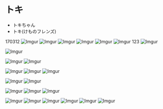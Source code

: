 # トキ
* トキちゃん
* トキ(けものフレンズ)

170312
![Imgur](http://i.imgur.com/5Duxl3p.jpg)
![Imgur](http://i.imgur.com/uWoB4oP.jpg)
![Imgur](http://i.imgur.com/pSDFlab.png)
![Imgur](http://i.imgur.com/zxPUXAJ.jpg)
![Imgur](http://i.imgur.com/H8Qz1ja.png)
![Imgur](http://i.imgur.com/ndFh1c1.jpg)
123
![Imgur](http://i.imgur.com/FQ4cWbo.jpg)

![Imgur](http://i.imgur.com/zUR7Bst.png)

![Imgur](http://i.imgur.com/xMqY4Mf.jpg)
![Imgur](http://i.imgur.com/tl410XF.jpg)

![Imgur](http://i.imgur.com/c9MfpKP.jpg)
![Imgur](http://i.imgur.com/TgRo1wb.jpg)
![Imgur](http://i.imgur.com/iEVuhDH.jpg)


![Imgur](http://i.imgur.com/TTvHDY2.jpg)
![Imgur](http://i.imgur.com/Cdk5FlT.png)

![Imgur](http://i.imgur.com/V0ugRC2.png)
![Imgur](http://i.imgur.com/9FUFT2Z.jpg)
![Imgur](http://i.imgur.com/5Pmc92s.jpg)

![Imgur](http://i.imgur.com/F4JIMtU.jpg)
![Imgur](http://i.imgur.com/6umW9bO.jpg)
![Imgur](http://i.imgur.com/bkNGZDB.jpg)
![Imgur](http://i.imgur.com/uy31IYX.jpg)
![Imgur](http://i.imgur.com/0NoUF3r.png)
![Imgur](http://i.imgur.com/SN93NAA.png)


